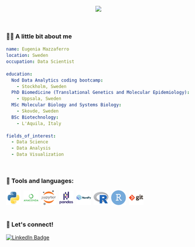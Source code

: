 <p align="center">
  <img src="https://capsule-render.vercel.app/api?type=waving&color=gradient&customColorList=1&height=200&section=header&text=Hey,%20everyone!&fontSize=90&fontAlign=40&fontAlignY=40&desc=Welcome%20to%20my%20profile&descSize=30&descAlign=80&descAlignY=65" />
</p>

<br />

### 👩‍💻 A little bit about me 
```yaml
name: Eugenia Mazzaferro
location: Sweden
occupation: Data Scientist

education:
  Nod Data Analytics coding bootcamp:
    - Stockholm, Sweden
  PhD Biomedicine (Translational Genetics and Molecular Epidemiology):
    - Uppsala, Sweden
  MSc Molecular Biology and Systems Biology:
    - Skovde, Sweden
  BSc Biotechnology:
    - L'Aquila, Italy
    
fields_of_interest:
  - Data Science
  - Data Analysis
  - Data Visualization
```

<br />

### 🧰 Tools and languages:
<div>
  <img src="https://github.com/devicons/devicon/blob/master/icons/python/python-original.svg" title="Pyton" alt="Pyton" width="40" height="40"/>&nbsp;
  <img src="https://github.com/devicons/devicon/blob/master/icons/anaconda/anaconda-original-wordmark.svg" title="Anaconda" alt="Anaconda" width="40" height="40"/>&nbsp;
  <img src="https://github.com/devicons/devicon/blob/master/icons/jupyter/jupyter-original-wordmark.svg" title="Jupyter" alt="Jupyter" width="40" height="40"/>&nbsp;
  <img src="https://github.com/devicons/devicon/blob/master/icons/pandas/pandas-original-wordmark.svg" title="Pandas" alt="Pandas" width="40" height="40"/>&nbsp;
  <img src="https://github.com/devicons/devicon/blob/master/icons/numpy/numpy-original-wordmark.svg" title="Numpy" alt="Numpy" width="40" height="40"/>&nbsp;
  <img src="https://github.com/devicons/devicon/blob/master/icons/r/r-original.svg" title="R" alt="R" width="40" height="40"/>&nbsp;
  <img src="https://github.com/devicons/devicon/blob/master/icons/rstudio/rstudio-original.svg" title="Rstudio" alt="Rstudio" width="40" height="40"/>&nbsp;
  <img src="https://github.com/devicons/devicon/blob/master/icons/git/git-original-wordmark.svg" title="Git" **alt="Git" width="40" height="40"/>
</div>

<br />

### 🤝 Let's connect! 
<div id="badges" align="left">
  <a href="https://www.linkedin.com/in/eugenia-mazzaferro/">
    <img src="https://img.shields.io/badge/LinkedIn-blue?style=for-the-badge&logo=linkedin&logoColor=white" alt="LinkedIn Badge"/>
  </a>
</div>
